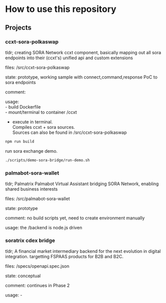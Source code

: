 # How to use this repository

## Projects

### ccxt-sora-polkaswap

tldr; creating SORA Network ccxt component, basically mapping out all sora endpoints into their (ccxt's) unified api and custom extensions

files: /src/ccxt-sora-polkaswap

state: prototype, working sample with connect,command,response PoC to sora endpoints

comment:  

usage:  
    - build Dockerfile  
    - mount/terminal to container /ccxt  

- execute in terminal.  
Compiles ccxt + sora sources.  
Sources can also be found in /src/ccxt-sora-polkaswap
```sh
npm run build
```

run sora exchange demo.
```sh
./scripts/demo-sora-bridge/run-demo.sh
```

### palmabot-sora-wallet

tldr; Palmatrix Palmabot Virtual Assistant bridging SORA Network, enabling shared business interests

files: /src/palmabot-sora-wallet

state: prototype

comment: no build scripts yet, need to create environment manually

usage: the /backend is node.js driven

### soratrix cdex bridge

tldr; A financial market intermediary backend for the next evolution in digital integration. targetting FSPAAS products for B2B and B2C.

files: /specs/openapi.spec.json

state: conceptual

comment: continues in Phase 2

usage: -